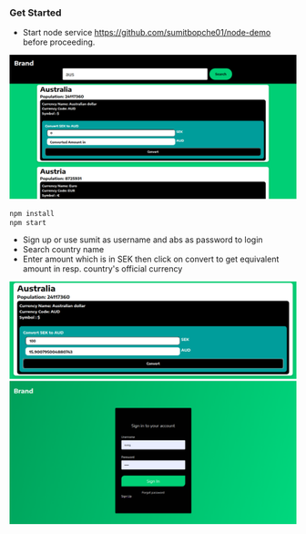 ### Get Started

- Start node service https://github.com/sumitbopche01/node-demo before proceeding.

![home](public/images/homePage.png)

```
npm install
npm start
```

- Sign up or use sumit as username and abs as password to login
- Search country name
- Enter amount which is in SEK then click on convert to get equivalent amount in resp. country's official currency

![home](public/images/conversion.png)
![home](public/images/login.png)

